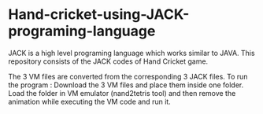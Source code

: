 # Hand-cricket-using-JACK-programing-language
JACK is a high level programing language which works similar to JAVA. This repository consists of the JACK codes of Hand Cricket game. 

The 3 VM files are converted from the corresponding 3 JACK files. To run the program :
Download the 3 VM files and place them inside one folder.
Load the folder in VM emulator (nand2tetris tool)
and then remove the animation while executing the VM code and run it.
